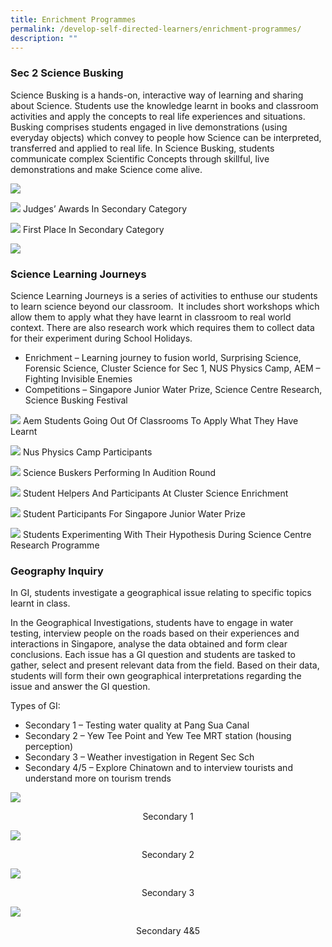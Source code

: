 ```yaml
---
title: Enrichment Programmes
permalink: /develop-self-directed-learners/enrichment-programmes/
description: ""
---
```

### **Sec 2 Science Busking**

Science Busking is a hands-on, interactive way of learning and sharing about Science. Students use the knowledge learnt in books and classroom activities and apply the concepts to real life experiences and situations. Busking comprises students engaged in live demonstrations (using everyday objects) which convey to people how Science can be interpreted, transferred and applied to real life. In Science Busking, students communicate complex Scientific Concepts through skillful, live demonstrations and make Science come alive.

![](/images/Picture1.png)

![](/images/Science-Basking3.png)
Judges’ Awards In Secondary Category

![](/images/Science-Basking4.png)
First Place In Secondary Category

![](/images/Science-Basking.jpg)

### **Science Learning Journeys**

Science Learning Journeys is a series of activities to enthuse our students to learn science beyond our classroom.  It includes short workshops which allow them to apply what they have learnt in classroom to real world context. There are also research work which requires them to collect data for their experiment during School Holidays.

*   Enrichment – Learning journey to fusion world, Surprising Science, Forensic Science, Cluster Science for Sec 1, NUS Physics Camp, AEM – Fighting Invisible Enemies
*   Competitions – Singapore Junior Water Prize, Science Centre Research, Science Busking Festival

![](/images/AEM-students-going-out-of-classrooms-to-apply-what-they-have-learnt.png)
Aem Students Going Out Of Classrooms To Apply What They Have Learnt

![](/images/NUS-Physics-Camp-participants.png)
Nus Physics Camp Participants

![](/images/Science-Buskers-performing-in-Audition-Round.png)
Science Buskers Performing In Audition Round

![](/images/Student-helpers-and-participants-at-Cluster-Science-Enrichment.png)
Student Helpers And Participants At Cluster Science Enrichment

![](/images/Student-participants-for-Singapore-Junior-Water-Prize.png)
Student Participants For Singapore Junior Water Prize

![](/images/Students-experimenting-with-their-hypothesis-during-Science-Centre-Research-Programme.png)
Students Experimenting With Their Hypothesis During Science Centre Research Programme

### **Geography Inquiry**

In GI, students investigate a geographical issue relating to specific topics learnt in class.

In the Geographical Investigations, students have to engage in water testing, interview people on the roads based on their experiences and interactions in Singapore, analyse the data obtained and form clear conclusions. Each issue has a GI question and students are tasked to gather, select and present relevant data from the field. Based on their data, students will form their own geographical interpretations regarding the issue and answer the GI question.

Types of GI:

*   Secondary 1 – Testing water quality at Pang Sua Canal
*   Secondary 2 – Yew Tee Point and Yew Tee MRT station (housing perception)
*   Secondary 3 – Weather investigation in Regent Sec Sch
*   Secondary 4/5 – Explore Chinatown and to interview tourists and understand more on tourism trends

![](/images/Secondary-1-Fieldtrip.jpg)
<center> Secondary 1 </center>

![](/images/Secondary-2-Fieldtrip-e1565168839703.jpg)
<center> Secondary 2 </center>

![](/images/Secondary-3.png)
<center> Secondary 3 </center>

![](/images/Secondary-45-Fieldtrip-e1565749100581.jpg)
<center> Secondary 4&5 </center>


